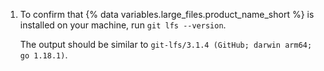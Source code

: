 1. To confirm that {% data variables.large_files.product_name_short %} is installed on your machine, run `git lfs --version`.

   The output should be similar to `git-lfs/3.1.4 (GitHub; darwin arm64; go 1.18.1)`.